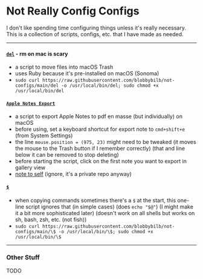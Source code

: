 # Not Really Config Configs

I don't like spending time configuring things unless it's really necessary. This is a collection of scripts, configs, etc. that I have made as needed.

---

#### [`del`](https://github.com/blobbybilb/not-configs/blob/main/del) - rm on mac is scary
- a script to move files into macOS Trash
- uses Ruby because it's pre-installed on macOS (Sonoma)
- `sudo curl https://raw.githubusercontent.com/blobbybilb/not-configs/main/del -o /usr/local/bin/del; sudo chmod +x /usr/local/bin/del`

#### [`Apple Notes Export`](https://github.com/blobbybilb/not-configs/blob/main/apple-notes-export-script.py)
- a script to export Apple Notes to pdf en masse (but individually) on macOS
- before using, set a keyboard shortcut for export note to `cmd+shift+e` (from System Settings)
- the line `mouse.position = (975, 23)` might need to be tweaked (it moves the mouse to the Trash button if I remember correctly) (that and line below it can be removed to stop deleting)
- before starting the script, click on the first note you want to export in gallery view
- [note to self](https://github.com/blobbybilb/xyz-old/blob/main/apple-notes-export-script/apple-notes-export%20(made%20on%20or%20around%209.Jul.2023).py) (ignore, it's a private repo anyway)

#### [`$`](https://github.com/blobbybilb/not-configs/blob/main/del)
- when copying commands sometimes there's a `$` at the start, this one-line script ignores that (in simple cases) (does `echo "$@"`) (I might make it a bit more sophisticated later) (doesn't work on all shells but works on sh, bash, zsh, etc. (not fish))
- `sudo curl https://raw.githubusercontent.com/blobbybilb/not-configs/main/\$ -o /usr/local/bin/\$; sudo chmod +x /usr/local/bin/\$`

---

### Other Stuff

TODO
